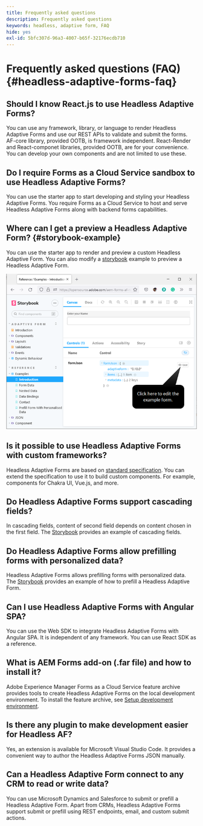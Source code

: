 ```yaml
---
title: Frequently asked questions
description: Frequently asked questions
keywords: headless, adaptive form, FAQ
hide: yes
exl-id: 5bfc307d-96a3-4007-b65f-32176ecdb710
---
```

# Frequently asked questions (FAQ) {#headless-adaptive-forms-faq}

## Should I know React.js to use Headless Adaptive Forms?

You can use any framework, library, or language to render Headless Adaptive Forms and use our REST APIs to validate and submit the forms. AF-core library, provided OOTB, is framework independent. React-Render and React-componet libraries, provided OOTB, are for your convenience. You can develop your own components and are not limited to use these. 

<!-- 
## Did Adobe release a new AEM Archetype for Headless Adaptive Forms?

You can use Archetype 37 with flag `includeFormsheadless` or later flag to create an AEM project with Headless Adaptive Forms functionality. 

-->

## Do I require Forms as a Cloud Service sandbox to use Headless Adaptive Forms?

You can use the starter app to start developing and styling your Headless Adaptive Forms. You require Forms as a Cloud Service to host and serve Headless Adaptive Forms along with backend forms capabilities. 

<!-- ## Do I need an archetype project to develop Headless Adaptive Forms?

You can use the starter app to start developing and styling your Headless Adaptive Forms. Later on, you can use the 
archetype project to deploy the finished Headless Adaptive Forms and corresponding custom code, created using starter app, to Forms as a Cloud Service environment. The Forms as a Cloud Service environment helps you test and productionize the forms. -->

## Where can I get a preview a Headless Adaptive Form? {#storybook-example}

You can use the starter app to render and preview a custom Headless Adaptive Form. You can also modify a [storybook](https://opensource.adobe.com/aem-forms-af-runtime/storybook/?path=/story/reference-examples--introduction) example to preview a Headless Adaptive Form.

![](/help/assets/storybook-example.png)

## Is it possible to use Headless Adaptive Forms with custom frameworks?

Headless Adaptive Forms are based on [standard specification](/help/assets/Headless-Adaptive-Form-Specification.pdf). You can extend the specification to use it to build custom components. For example, components for Chakra UI, Vue.js, and more.

## Do Headless Adaptive Forms support cascading fields?

In cascading fields, content of second field depends on content chosen in the first field. The [Storybook](https://opensource.adobe.com/aem-forms-af-runtime/storybook/?path=/story/adaptive-form-dynamic-behaviour--options&args=formJson.items[0].fieldType:drop-down;formJson.items[0].minimum:!undefined;formJson.items[0].maximum:!undefined;formJson.items[0].label.value:Choose+number+of+options;formJson.items[0].enum[0]:1;formJson.items[0].enum[1]:2;formJson.items[0].enum[2]:3;formJson.items[1].fieldType:drop-down) provides an example of cascading fields.

## Do Headless Adaptive Forms allow prefilling forms with personalized data?

Headless Adaptive Forms allows prefilling forms with personalized data. The [Storybook](https://opensource.adobe.com/aem-forms-af-runtime/storybook/?path=/story/reference-examples--prefill-form-with-personalised-data) provides an example of how to prefill a Headless Adaptive Form.

<!-- >
## Can I use existing Adaptive Forms editor to create a Headless Adaptive Form?

At this moment, you use the Adaptive Form Editor to specify the JSON structure and set submit action for the forms. Support for drag-and-drop components, applying rules using editor, and more editor-related options would be available later in the beta phase. Keep a watch on release notes.  -->

## Can I use Headless Adaptive Forms with Angular SPA?

You can use the Web SDK to integrate Headless Adaptive Forms with Angular SPA. It is independent of any framework. You can use React SDK as a reference. 

<!-- ## Should the `-r prerelease` switch be used every time to start the AEM SDK instance or only for the first time?

During the limited release program, use the `-r prerelease` switch every time you start the AEM SDK instance. -->

## What is AEM Forms add-on (.far file) and how to install it?

Adobe Experience Manager Forms as a Cloud Service feature archive provides tools to create Headless Adaptive Forms on the local development environment. To install the feature archive, see [Setup development environment](setup-development-environment.md).

<!-- 
## Where do one get the license.properties file from?

You do not require a license.properties file to run AEM Cloud Service SDK. 

-->

## Is there any plugin to make development easier for Headless AF?

Yes, an extension is available for Microsoft Visual Studio Code. It provides a convenient way to author the Headless Adaptive Forms JSON manually.

## Can a Headless Adaptive Form connect to any CRM to read or write data?

You can use Microsoft Dynamics and Salesforce to submit or prefill a Headless Adaptive Form. Apart from CRMs, Headless Adaptive Forms support submit or prefill using REST endpoints, email, and custom submit actions.
